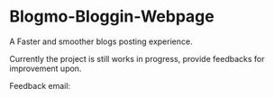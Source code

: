 # Blogmo-Bloggin-Webpage
A Faster and smoother blogs posting experience.

Currently the project is still works in progress, provide feedbacks for improvement upon.

Feedback email:


